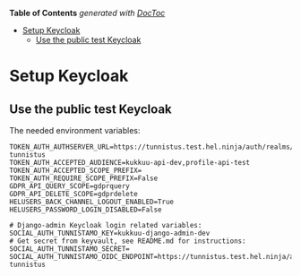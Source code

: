 <!-- START doctoc generated TOC please keep comment here to allow auto update -->
<!-- DON'T EDIT THIS SECTION, INSTEAD RE-RUN doctoc TO UPDATE -->
**Table of Contents**  *generated with [DocToc](https://github.com/thlorenz/doctoc)*

- [Setup Keycloak](#setup-keycloak)
  - [Use the public test Keycloak](#use-the-public-test-keycloak)

<!-- END doctoc generated TOC please keep comment here to allow auto update -->

# Setup Keycloak

## Use the public test Keycloak

The needed environment variables:

```
TOKEN_AUTH_AUTHSERVER_URL=https://tunnistus.test.hel.ninja/auth/realms/helsinki-tunnistus
TOKEN_AUTH_ACCEPTED_AUDIENCE=kukkuu-api-dev,profile-api-test
TOKEN_AUTH_ACCEPTED_SCOPE_PREFIX=
TOKEN_AUTH_REQUIRE_SCOPE_PREFIX=False
GDPR_API_QUERY_SCOPE=gdprquery
GDPR_API_DELETE_SCOPE=gdprdelete
HELUSERS_BACK_CHANNEL_LOGOUT_ENABLED=True
HELUSERS_PASSWORD_LOGIN_DISABLED=False

# Django-admin Keycloak login related variables:
SOCIAL_AUTH_TUNNISTAMO_KEY=kukkuu-django-admin-dev
# Get secret from keyvault, see README.md for instructions:
SOCIAL_AUTH_TUNNISTAMO_SECRET=
SOCIAL_AUTH_TUNNISTAMO_OIDC_ENDPOINT=https://tunnistus.test.hel.ninja/auth/realms/helsinki-tunnistus
```
